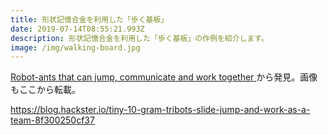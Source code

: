 ```yaml
---
title: 形状記憶合金を利用した「歩く基板」
date: 2019-07-14T08:55:21.993Z
description: 形状記憶合金を利用した「歩く基板」の作例を紹介します。
image: /img/walking-board.jpg
---
```

[Robot-ants that can jump, communicate and work together](https://actu.epfl.ch/news/robot-ants-that-can-jump-communicate-and-work-toge/)から発見。画像もここから転載。

https://blog.hackster.io/tiny-10-gram-tribots-slide-jump-and-work-as-a-team-8f300250cf37
